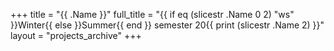 +++
title = "{{ .Name }}"
full_title = "{{ if eq (slicestr .Name 0 2) "ws" }}Winter{{ else }}Summer{{ end }} semester 20{{ print (slicestr .Name 2) }}"
layout = "projects_archive"
+++
